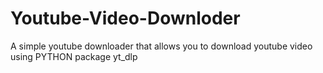 # Youtube-Video-Downloder
A simple youtube  downloader that allows you to download  youtube video using PYTHON package yt_dlp
